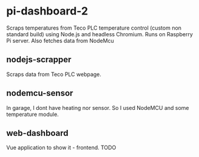 # pi-dashboard-2
Scraps temperatures from Teco PLC temperature control (custom non standard build) using Node.js and headless Chromium. Runs on Raspberry Pi server. Also fetches data from NodeMcu

## nodejs-scrapper
Scraps data from Teco PLC webpage.

## nodemcu-sensor
In garage, I dont have heating nor sensor. So I used NodeMCU and some temperature module.

## web-dashboard 
Vue application to show it - frontend. TODO



